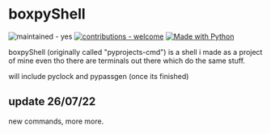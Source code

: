 # boxpyShell

![maintained - yes](https://img.shields.io/badge/maintained-yes-blue) [![contributions - welcome](https://img.shields.io/badge/contributions-welcome-blue)](/CONTRIBUTING.md "Go to contributions doc") [![Made with Python](https://img.shields.io/badge/Python->=3.6-blue?logo=python&logoColor=white)](https://python.org "Go to Python homepage") 

boxpyShell (originally called "pyprojects-cmd") is a shell i made as a project of mine even tho there are terminals out there which do the same stuff.

will include pyclock and pypassgen (once its finished)

## update 26/07/22

new commands, more more.

